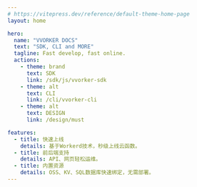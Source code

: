 ```yaml
---
# https://vitepress.dev/reference/default-theme-home-page
layout: home

hero:
  name: "VVORKER DOCS"
  text: "SDK, CLI and MORE"
  tagline: Fast develop, fast online.
  actions:
    - theme: brand
      text: SDK
      link: /sdk/js/vvorker-sdk
    - theme: alt
      text: CLI
      link: /cli/vvorker-cli
    - theme: alt
      text: DESIGN
      link: /design/must

features:
  - title: 快速上线
    details: 基于Workerd技术，秒级上线云函数。
  - title: 前后端支持
    details: API、网页轻松运维。
  - title: 内置资源
    details: OSS、KV、SQL数据库快速绑定，无需部署。
---
```


